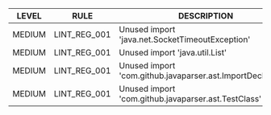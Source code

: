 | LEVEL | RULE | DESCRIPTION |
| ----- | ---- | ----------- |
| MEDIUM | LINT_REG_001 | Unused import 'java.net.SocketTimeoutException' |
| MEDIUM | LINT_REG_001 | Unused import 'java.util.List' |
| MEDIUM | LINT_REG_001 | Unused import 'com.github.javaparser.ast.ImportDeclaration' |
| MEDIUM | LINT_REG_001 | Unused import 'com.github.javaparser.ast.TestClass' |
